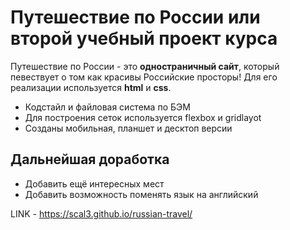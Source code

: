 # Путешествие по России или второй учебный проект курса

Путешествие по России - это __одностраничный сайт__, который певествует о том как красивы Российские просторы!
Для его реализации используется __html__ и __css__.

* Кодстайл и файловая система по БЭМ
* Для построения сеток используется flexbox и gridlayot
* Созданы мобильная, планшет и десктоп версии

## Дальнейшая доработка
* Добавить ещё интересных мест
* Добавить возможность поменять язык на английский

LINK - https://scal3.github.io/russian-travel/
